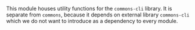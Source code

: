 This module houses utility functions for the `commons-cli` library. It is separate from `commons`, because it depends on external library `commons-cli` which we do not want to introduce as a dependency to every module.
